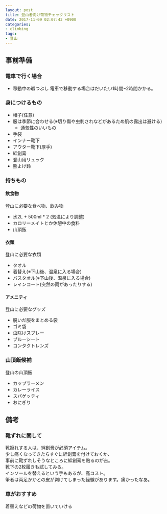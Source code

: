 ```yaml
---
layout: post
title: 登山者向け荷物チェックリスト
date: 2017-11-09 02:07:43 +0900
categories:
- climbing
tags:
- 登山
---
```


## 事前準備
### 電車で行く場合
- 移動中の暇つぶし
電車で移動する場合はだいたい1時間~2時間かかる。

### 身につけるもの
- 帽子(任意)
- 服は季節に合わせる(※切り傷や虫刺されなどがあるため肌の露出は避ける)
  - 通気性のいいもの
- 手袋
- インナー靴下
- アウター靴下(厚手)
- 絆創膏
- 登山用リュック
- 熊よけ鈴

### 持ちもの
#### 飲食物
登山に必要な食べ物、飲み物
- 水2L + 500ml * 2 (気温により調整)
- カロリーメイトとか休憩中の食料
- 山頂飯

#### 衣類
登山に必要な衣類
- タオル
- 着替え(※下山後、温泉に入る場合)
- バスタオル(※下山後、温泉に入る場合)
- レインコート(突然の雨があったりする)

#### アメニティ
登山に必要なグッズ
- 脱いだ服をまとめる袋
- ゴミ袋
- 虫除けスプレー
- ブルーシート
- コンタクトレンズ

### 山頂飯候補
登山の山頂飯
- カップラーメン
- カレーライス
- スパゲッティ
- おにぎり

## 備考
### 靴ずれに関して
靴擦れする人は、絆創膏が必須アイテム。  
少し痛くなってきたらすぐに絆創膏を付けておくか、  
事前に靴ずれしそうなところに絆創膏を貼るのが吉。  
靴下の2枚履きも試してみる。  
インソールを替えるという手もあるが、高コスト。  
筆者は両足かかとの皮が剥けてしまった経験があります。痛かったなあ。

### 車がおすすめ
着替えなどの荷物を置いていける

